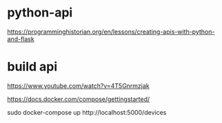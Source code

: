 # python-api

https://programminghistorian.org/en/lessons/creating-apis-with-python-and-flask

# build api
https://www.youtube.com/watch?v=4T5Gnrmzjak

https://docs.docker.com/compose/gettingstarted/

sudo docker-compose up
http://localhost:5000/devices
